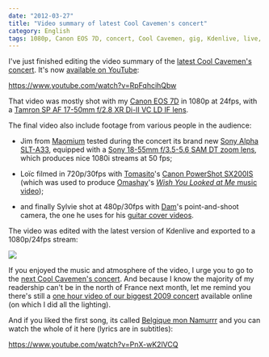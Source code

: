 ```yaml
---
date: "2012-03-27"
title: "Video summary of latest Cool Cavemen's concert"
category: English
tags: 1080p, Canon EOS 7D, concert, Cool Cavemen, gig, Kdenlive, live, Music, point and shoot, sony, Tamron, Video, YouTube
---
```


I've just finished editing the video summary of the [latest Cool Cavemen's concert](https://coolcavemen.com/2011/menu-de-samedi-a-douai/). It's now [available on YouTube](https://www.youtube.com/watch?v=RpFqhcihQbw):

https://www.youtube.com/watch?v=RpFqhcihQbw

That video was mostly shot with my [Canon EOS 7D](https://amzn.com/B002NEGTTW/?tag=kevideld-20) in 1080p at 24fps, with a [Tamron SP AF 17-50mm f/2.8 XR Di-II VC LD IF lens](https://amzn.com/B002LVUIXA/?tag=kevideld-20).





The final video also include footage from various people in the audience:

  * Jim from [Maomium](https://maomium.com) tested during the concert its brand new [Sony Alpha SLT-A33](https://amzn.com/B0043AT7AM/?tag=kevideld-20), equipped with a [Sony 18-55mm f/3.5-5.6 SAM DT zoom lens](https://amzn.com/B0029U0X0Q/?tag=kevideld-20), which produces nice 1080i streams at 50 fps;

  * Loïc filmed in 720p/30fps with [Tomasito](https://coolcavemen.com/biography/tomasito/)'s [Canon PowerShot SX200IS](https://amzn.com/B001SER45Q/?tag=kevideld-20) (which was used to produce [Omashay](https://omashay.com/)'s [_Wish You Looked at Me_ music video](https://kevin.deldycke.com/2011/07/making-of-omashay-wish-you-looked-at-me-music-video/));

  * and finally Sylvie shot at 480p/30fps with [Dam](https://coolcavemen.com/biography/dam/)'s point-and-shoot camera, the one he uses for his [guitar cover videos](https://www.youtube.com/user/damdahu/featured).







The video was edited with the latest version of Kdenlive and exported to a 1080p/24fps stream:

![](/uploads/2012/kdenlive-project-screenshot.png)

If you enjoyed the music and atmosphere of the video, I urge you to go to the [next Cool Cavemen's concert](https://coolcavemen.com/2012/concert-aux-gres-a-douai-le-samedi-7-avril/). And because I know the majority of my readership can't be in the north of France next month, let me remind you there's still a [one hour video of our biggest 2009 concert](https://www.youtube.com/watch?v=qE-bis-wYxs&list=PL4BAA557B7144031F&feature=plcp) available online (on which I did all the lighting).

And if you liked the first song, its called [Belgique mon Namurrr](https://coolcavemen.com/discography/songs-and-lyrics/belgique-mon-namurrr/) and you can watch the whole of it here (lyrics are in subtitles):

https://www.youtube.com/watch?v=PnX-wK2lVCQ
